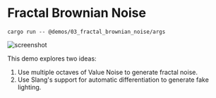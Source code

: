 # Fractal Brownian Noise

```shell
cargo run -- @demos/03_fractal_brownian_noise/args
```

![screenshot](./screenshot.jpg)

This demo explores two ideas:

1. Use multiple octaves of Value Noise to generate fractal noise.
2. Use Slang's support for automatic differentiation to generate fake lighting.
